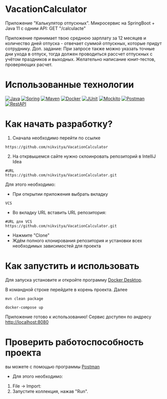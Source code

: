 # VacationCalculator

Приложение "Калькулятор отпускных".
Микросервис на SpringBoot + Java 11 c одним API:
GET "/calculacte"

Приложение принимает твою среднюю зарплату за 12 месяцев и количество дней отпуска - отвечает суммой отпускных, которые придут сотруднику.
Доп. задание: При запросе также можно указать точные дни ухода в отпуск, тогда должен проводиться рассчет отпускных с учётом праздников и выходных.
Желательно написание юнит-тестов, проверяющих расчет.

# Использованные технологии
[![Java](https://img.shields.io/badge/-Java%2011-F29111?style=for-the-badge&logo=java&logoColor=e38873)](https://www.oracle.com/java/)
[![Spring](https://img.shields.io/badge/-Spring%20Boot%202.7.10-6AAD3D?style=for-the-badge&logo=spring&logoColor=90fd87)](https://spring.io/projects/spring-framework)
[![Maven](https://img.shields.io/badge/-Maven-7D2675?style=for-the-badge&logo=apache&logoColor=e38873)](https://maven.apache.org/)
[![Docker](https://img.shields.io/badge/docker-%230db7ed.svg?style=for-the-badge&logo=docker&logoColor=white)](https://www.docker.com/)
[![JUnit](https://img.shields.io/badge/JUnit%205-6CA315?style=for-the-badge&logo=JUnit&logoColor=white)](https://junit.org/junit5/docs/current/user-guide/)
[![Mockito](https://img.shields.io/badge/-mockito%204.5.1-6CA315?style=for-the-badge&logo=mockito&logoColor=90fd87)](https://site.mockito.org/)
[![Postman](https://img.shields.io/badge/Postman-FF6C37?style=for-the-badge&logo=postman&logoColor=white)](https://www.postman.com/)
[![RestAPI](https://img.shields.io/badge/-rest%20api-007EC0?style=for-the-badge&logo=restapi&logoColor=275ecf)](https://restfulapi.net/)

# Как начать разработку?

1. Сначала необходимо перейти по ссылке
```shell
https://github.com/nikvitya/VacationCalculator
```
2. На открвышемся сайте нужно склоинровать репозиторий в IntelliJ Idea
```shell
#URL
https://github.com/nikvitya/VacationCalculator.git
```
Для этого необходимо:
* При открытии приложения выбрать вкладку
```shell
VCS
```
* Во вкладку URL вставить URL репозитория:
```shell
#URL для VCS
https://github.com/nikvitya/VacationCalculator.git
```
* Нажмите "Clone"
* Ждём полного клонирования репозитория и установки всех необходимых зависимостей для проекта

# Как запустить и использовать
Для запуска установите и откройте программу [Docker Desktop](https://www.docker.com/products/docker-desktop/).

В командной строке перейдите в корень проекта. Далее
   ```
mvn clean package
   ```
   ```
docker-compose up
   ```
Приложение готово к использованию! Сервис доступен по андресу [http://localhost:8080](http://localhost:8080)

# Проверить работоспособность проекта
вы можете с помощью программы [Postman](https://www.postman.com/downloads/)
* Для этого необходимо:
1. File -> Import:
2. Запустите коллекция, нажав "Run".
